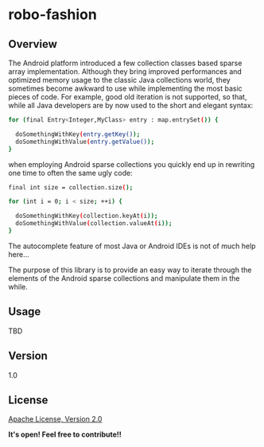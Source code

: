 robo-fashion
============

Overview
--------

The Android platform introduced a few collection classes based sparse array implementation. Although they bring improved performances and optimized memory usage to the classic Java collections world, they sometimes become awkward to use while implementing the most basic pieces of code. For example, good old iteration is not supported, so that, while all Java developers are by now used to the short and elegant syntax:

```sh
for (final Entry<Integer,MyClass> entry : map.entrySet()) {

  doSomethingWithKey(entry.getKey());
  doSomethingWithValue(entry.getValue());
}
```

when employing Android sparse collections you quickly end up in rewriting one time to often the same ugly code:

```sh
final int size = collection.size();

for (int i = 0; i < size; ++i) {

  doSomethingWithKey(collection.keyAt(i));
  doSomethingWithValue(collection.valueAt(i));
}
```

The autocomplete feature of most Java or Android IDEs is not of much help here...

The purpose of this library is to provide an easy way to iterate through the elements of the Android sparse collections and manipulate them in the while.

Usage
-----

TBD


Version
-------

1.0

License
-------

[Apache License, Version 2.0]

**It's open! Feel free to contribute!!**

[Apache License, Version 2.0]:http://www.apache.org/licenses/LICENSE-2.0
